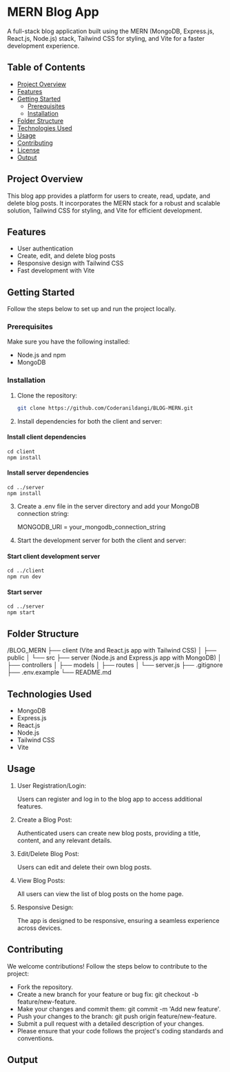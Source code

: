 # MERN Blog App

A full-stack blog application built using the MERN (MongoDB, Express.js, React.js, Node.js) stack, Tailwind CSS for styling, and Vite for a faster development experience.

## Table of Contents

- [Project Overview](#project-overview)
- [Features](#features)
- [Getting Started](#getting-started)
  - [Prerequisites](#prerequisites)
  - [Installation](#installation)
- [Folder Structure](#folder-structure)
- [Technologies Used](#technologies-used)
- [Usage](#usage)
- [Contributing](#contributing)
- [License](#license)
- [Output](#Output)

## Project Overview

This blog app provides a platform for users to create, read, update, and delete blog posts. It incorporates the MERN stack for a robust and scalable solution, Tailwind CSS for styling, and Vite for efficient development.

## Features

- User authentication
- Create, edit, and delete blog posts
- Responsive design with Tailwind CSS
- Fast development with Vite

## Getting Started

Follow the steps below to set up and run the project locally.

### Prerequisites

Make sure you have the following installed:

- Node.js and npm
- MongoDB

### Installation

1. Clone the repository:

   ```bash
   git clone https://github.com/Coderanildangi/BLOG-MERN.git

2. Install dependencies for both the client and server:

#### Install client dependencies

    cd client
    npm install

#### Install server dependencies

    cd ../server
    npm install

3. Create a .env file in the server directory and add your MongoDB connection string:

    MONGODB_URI = your_mongodb_connection_string

4. Start the development server for both the client and server:

#### Start client development server

    cd ../client
    npm run dev

#### Start server

    cd ../server
    npm start


## Folder Structure

/BLOG_MERN
  ├── client (Vite and React.js app with Tailwind CSS)
  │   ├── public
  │   └── src
  ├── server (Node.js and Express.js app with MongoDB)
  │   ├── controllers
  │   ├── models
  │   ├── routes
  │   └── server.js
  ├── .gitignore
  ├── .env.example
  └── README.md


## Technologies Used

- MongoDB
- Express.js
- React.js
- Node.js
- Tailwind CSS
- Vite


## Usage

1. User Registration/Login:

    Users can register and log in to the blog app to access additional features.

2. Create a Blog Post:

    Authenticated users can create new blog posts, providing a title, content, and any relevant details.

3. Edit/Delete Blog Post:

    Users can edit and delete their own blog posts.

4. View Blog Posts:

    All users can view the list of blog posts on the home page.

5. Responsive Design:

    The app is designed to be responsive, ensuring a seamless experience across devices.

## Contributing

We welcome contributions! Follow the steps below to contribute to the project:

- Fork the repository.
- Create a new branch for your feature or bug fix: git checkout -b feature/new-feature.
- Make your changes and commit them: git commit -m 'Add new feature'.
- Push your changes to the branch: git push origin feature/new-feature.
- Submit a pull request with a detailed description of your changes.
- Please ensure that your code follows the project's coding standards and conventions.

## Output
